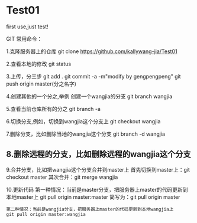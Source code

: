 # Test01
first use,just test!


GIT 常用命令：

1.克隆服务器上的仓库
git clone https://github.com/kallywang-jia/Test01


2.查看本地的修改
git status


3.上传，分三步
    git add .
    git commit -a -m"modify by gengpengpeng"
    git push origin master(分之名字)


4.创建其他的一个分之,举例 创建一个wangjia的分支
git branch wangjia 

5.查看当前仓库所有的分之
git branch -a

6.切换分支,例如，切换到wangjia这个分支上
git checkout wangjia


7.删除分支，比如删除当地的wangjia这个分支
git branch -d wangjia


8.删除远程的分支，比如删除远程的wangjia这个分支
-----


9.合并分支，比如把wangjia这个分支合并到master上
    首先切换到master上：git checkout master
    其次合并：git merge wangjia

10.更新代码
	第一种情况：当前是master分支，把服务器上master的代码更新到本地master上
	git pull origin master:master
	简写为：git pull origin master

	第二种情况：当前是wangjia分支，把服务器上master的代码更新到本地wangjia上
	git pull origin master:wangjia





































